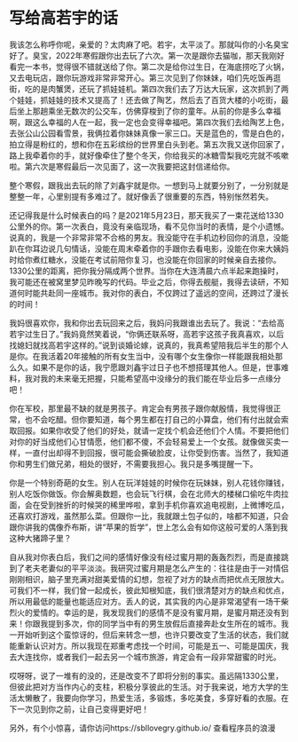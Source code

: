 # 写给高若宇的话

我该怎么称呼你呢，亲爱的？太肉麻了吧。若宇，太平淡了。那就叫你的小名臭宝好了。臭宝，2022年寒假跟你出去玩了六次。第一次是跟你去猫咖，那天我刚好看完一本书，觉得很不错就送给了你。第二次是给你过生日，在海底捞吃了火锅，又去电玩店，跟你玩游戏非常非常开心。第三次见到了你妹妹，咱们先吃饭再逛街，吃的是肉蟹煲，还玩了抓娃娃机。第四次我们去了万达大玩家，这次抓到了两个娃娃，抓娃娃的技术又提高了！还去做了陶艺，然后去了百货大楼的小吃街，最后坐上那趟乘坐无数次的公交车，仿佛穿梭到了你的童年。从前的你是多么幸福啊，跟这么幸福的人在一起，我一定也会变得幸福吧。第四次我们去给陶艺上色，去张公山公园看雪景，我俩拉着你妹妹真像一家三口。天是蓝色的，雪是白色的，拍立得是粉红的，想和你在五彩缤纷的世界里白头到老。第五次我又送你回家了，路上我牵着你的手，就好像牵住了整个冬天，你给我买的冰糖雪梨我吃完就不咳嗽啦。第六次是寒假最后一次见面了，这一次我要把这封信递给你。

整个寒假，跟我出去玩的除了刘鑫宇就是你。一想到马上就要分别了，一分别就是整整一年，心里别提有多难过了。就好像丢了很重要的东西，特别怅然若失。

还记得我是什么时候表白的吗？是2021年5月23日，那天我买了一束花送给1330公里外的你。第一次表白，竟没有亲临现场，看不见你当时的表情，是个小遗憾。说真的，我是一个非常非常不合格的男友。我没能守在手机边秒回你的消息，没能趴在你耳边说几句情话，没能在周末牵着你的手跟你去看电影，没能在你来大姨妈时给你煮红糖水，没能在考试前陪你复习，也没能在你回家的时候亲自去接你。1330公里的距离，把你我分隔成两个世界。当你在大连清晨六点半起来跑操时，我可能还在被窝里梦见昨晚写的代码。毕业之后，你得去舰艇，我得去读研，不知道何时能共赴同一座城市。我对你的表白，不仅跨过了遥远的空间，还跨过了漫长的时间！

我妈很喜欢你，我和你出去玩回来之后，我妈问我跟谁出去玩了。我说：“去给高若宇过生日了。”我妈竟然笑着说，“你俩还联系呀，高若宇这孩子我真喜欢，以后找媳妇就找高若宇这样的。”说到谈婚论嫁，说真的，我真希望陪我后半生的那个人是你。在我活着20年接触的所有女生当中，没有哪个女生像你一样能跟我相处那么久。如果不是你的话，我宁愿跟刘鑫宇过日子也不想搭理其他人。但是，世事难料，我对我的未来毫无把握，只能希望高中没缘分的我们能在毕业后多一点缘分吧！

你在军校，那里最不缺的就是男孩子。肯定会有男孩子跟你献殷情，我觉得很正常，也不会吃醋。但你要知道，每个男生都在打自己的小算盘，他们有付出就会索取回报。如果你收受了他们的好处，就请一定找个机会还他们个人情。不要把他们对你的好当成他们心甘情愿，他们都不傻，不会轻易爱上一个女孩。就像做买卖一样，一直付出却得不到回报，很可能会撕破脸皮，让你受到伤害。当然了，我知道你和男生们做兄弟，相处的很好，不需要我担心。我只是多嘴提醒一下。

你是一个特别奇葩的女生。别人在玩洋娃娃的时候你在玩妹妹，别人花钱你赚钱，别人吃饭你做饭。你会解奥数题，也会玩飞行棋，会在北师大的楼梯口偷吃牛肉拉面，会在受到挫折的时候哭的稀里哗啦，拿到手机你喜欢追电视剧，上微博吃瓜，还喜欢打游戏，虽然那么菜。但跟你一比，我就跟土包子似的，啥都不知道，只会跟你讲我的偶像乔布斯，讲“苹果的哲学”，世上怎么会有如你这般可爱的人落到我这种大猪蹄子里？

自从我对你表白后，我们之间的感情好像没有经过蜜月期的轰轰烈烈，而是直接跳到了老夫老妻似的平平淡淡。我研究过蜜月期是怎么产生的：往往是由于一对情侣刚刚相识，脑子里充满对甜美爱情的幻想，忽视了对方的缺点而把优点无限放大。可我们不一样，我们曾一起成长，彼此知根知底，我们很清楚对方的缺点和优点，所以用最低的能量也能适应对方。丢人的说，其实我的内心是非常渴望有一场干柴烈火的爱情的。幸运的是，我发现我们的感情不是没有蜜月期，是蜜月期还没有到来！你跟我提到多次，你的同学当中有的男生放假后直接奔赴女生所在的城市。我一开始听到这个蛮惊讶的，但后来转念一想，也许只要改变了生活的状态，我们就能重新认识对方。所以我现在郑重考虑找一个时间，可能是五一、可能是国庆，我去大连找你，或者我们一起去另一个城市旅游，肯定会有一段非常甜蜜的时光。

哎呀呀，说了一堆有的没的，还是改变不了即将分别的事实。虽远隔1330公里，但彼此把对方当作内心的支柱，积极分享彼此的生活。对于我来说，地方大学的生活太懒散了，我要向你学习，热爱生活，多锻炼，多吃美食，多穿好看的衣服。在下一次见到你之前，让自己变得更好吧！

另外，有个小惊喜，请你访问https://sbllovegry.github.io/ 查看程序员的浪漫